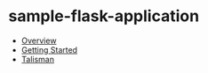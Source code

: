 # sample-flask-application

- [Overview](./overview.md)
- [Getting Started](./getting-started.md)
- [Talisman](talisman.md)
